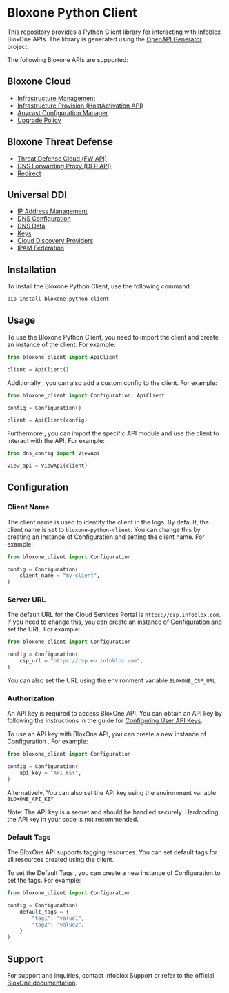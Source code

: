 # Bloxone Python Client

This repository provides a Python Client library for interacting with Infoblox BloxOne APIs. The library is generated using the [OpenAPI Generator](https://openapi-generator.tech) project.

The following Bloxone APIs are supported:

## Bloxone Cloud
- [Infrastructure Management](infra_mgmt/README.md)
- [Infrastructure Provision (HostActivation API)](infra_provision/README.md)
- [Anycast Configuration Manager](anycast/README.md)
- [Upgrade Policy](upgradePolicy/README.md)

## Bloxone Threat Defense
- [Threat Defense Cloud (FW API)](fw/README.md)
- [DNS Forwarding Proxy (DFP API)](dfp/README.md)
- [Redirect](redirect/README.md)

## Universal DDI
- [IP Address Management](ipam/README.md)
- [DNS Configuration](dns_config/README.md)
- [DNS Data](dns_data/README.md)
- [Keys](keys/README.md)
- [Cloud Discovery Providers](cloud_discovery/README.md)
- [IPAM Federation](ipam_federation/README.md)

## Installation

To install the Bloxone Python Client, use the following command:

```bash
pip install bloxone-python-client
```

## Usage


To use the Bloxone Python Client, you need to import the client and create an instance of the client. For example:

```python
from bloxone_client import ApiClient

client = ApiClient()
```

Additionally , you can also add a custom config to the client. For example:

```python
from bloxone_client import Configuration, ApiClient

config = Configuration()

client = ApiClient(config)
```

Furthermore , you can import the specific API module and use the client to interact with the API. For example:

```python
from dns_config import ViewApi

view_api = ViewApi(client)
```

## Configuration

### Client Name

The client name is used to identify the client in the logs. By default, the client name is set to `bloxone-python-client`. You can change this by creating an instance of Configuration and setting the client name. For example:

```python
from bloxone_client import Configuration

config = Configuration(
    client_name = "my-client",
)
```

### Server URL

The default URL for the Cloud Services Portal is `https://csp.infoblox.com`. If you need to change this, you can create an instance of Configuration and set the URL. For example:

```python
from bloxone_client import Configuration

config = Configuration(
    csp_url = "https://csp.eu.infoblox.com",
)
```

You can also set the URL using the environment variable `BLOXONE_CSP_URL`

### Authorization

An API key is required to access BloxOne API. You can obtain an API key by following the instructions in the guide for [Configuring User API Keys](https://docs.infoblox.com/space/BloxOneCloud/35430405/Configuring+User+API+Keys).

To use an API key with BloxOne API, you can create a new instance of Configuration . For example:

```python
from bloxone_client import Configuration

config = Configuration(
    api_key = "API_KEY",
)
```

Alternatively, You can also set the API key using the environment variable `BLOXONE_API_KEY`

Note: The API key is a secret and should be handled securely. Hardcoding the API key in your code is not recommended.

### Default Tags

The BloxOne API supports tagging resources. You can set default tags for all resources created using the client. 

To set the Default Tags , you can create a new instance of Configuration to set the tags. For example:

```python
from bloxone_client import Configuration

config = Configuration(
    default_tags = {
        "tag1": "value1",
        "tag2": "value2",
    }
)
```

## Support 

For support and inquiries, contact Infoblox Support or refer to the official [BloxOne documentation](https://csp.infoblox.com/apidoc).